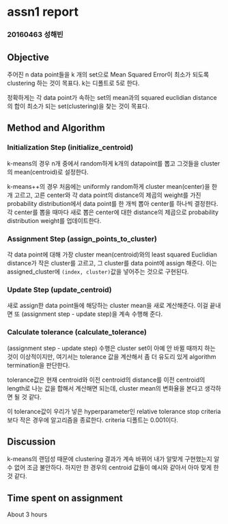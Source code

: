 # assn1 report

### 20160463 성해빈



## Objective

주어진 n data point들을 k 개의 set으로 Mean Squared Error이 최소가 되도록 clustering 하는 것이 목표다. k는 디폴트로 5로 한다.

정확하게는 각 data point가 속하는 set의 mean과의 squared euclidian distance의 합이 최소가 되는 set(clustering)을 찾는 것이 목표다.



## Method and Algorithm

### Initialization Step (initialize_centroid)

k-means의 경우 n개 중에서 random하게 k개의 datapoint를 뽑고 그것들을 cluster의 mean(centroid)로 설정한다. 

k-means++의 경우 처음에는 uniformly random하게 cluster mean(center)을 한 개 고르고, 고른 center와 각 data point의 distance의 제곱의 weight를 가진 probability distribution에서 data point를 한 개씩 뽑아 center를 하나씩 결정한다. 각 center를 뽑을 때마다 새로 뽑은 center에 대한 distance의 제곱으로 probability distribution weight를 업데이트한다.

### Assignment Step (assign_points_to_cluster)

각 data point에 대해 가장 cluster mean(centroid)와의 least squared Euclidian distance가 작은 cluster를 고르고, 그 cluster를 data point에 assign 해준다. 이는 assigned_cluster에 `(index, cluster)`값을 넣어주는 것으로 구현된다.

### Update Step (update_centroid)

새로 assign한 data point들에 해당하는 cluster mean을 새로 계산해준다. 이걸 끝내면 또 (assignment step - update step)을 계속 수행해 준다.

### Calculate tolerance (calculate_tolerance)

(assignment step - update step) 수행은 cluster set이 아예 안 바뀔 때까지 하는 것이 이상적이지만, 여기서는 tolerance 값을 계산해서 좀 더 유도리 있게 algorithm termination을 판단한다.

tolerance값은 현재 centroid와 이전 centroid의 distance를 이전 centroid의 length로 나눈 값을 합해서 계산해면 되는데, cluster mean의 변화율을 본다고 생각하면 될 것 같다.

이 tolerance값이 우리가 넣은 hyperparameter인 relative tolerance stop criteria보다 작은 경우에 알고리즘을 종료한다. criteria 디폴트는 0.001이다.



## Discussion

k-means의 랜덤성 때문에 clustering 결과가 계속 바뀌어 내가 알맞게 구현했는지 알 수 없어 조금 불안하다.  하지만 한 경우의 centroid 값들이 예시와 같아서 아마 맞게 한 것 같다.




## Time spent on assignment

About 3 hours

